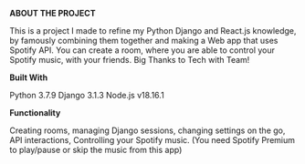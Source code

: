 **ABOUT THE PROJECT**

This is a project I made to refine my Python Django and React.js knowledge, by famously combining them together and making a Web app that uses Spotify API.
You can create a room, where you are able to control your Spotify music, with your friends.
Big Thanks to Tech with Team!


**Built With**

Python 3.7.9
Django 3.1.3
Node.js v18.16.1


**Functionality**

Creating rooms, managing Django sessions, changing settings on the go, API interactions, Controlling your Spotify music.
(You need Spotify Premium to play/pause or skip the music from this app)
